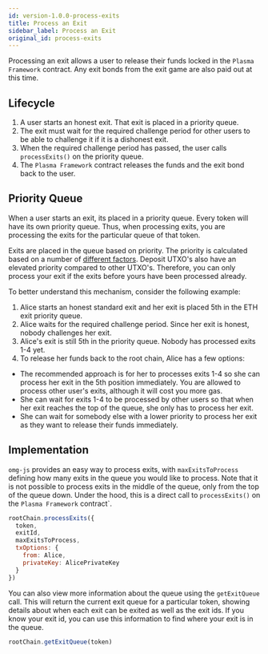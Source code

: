 ```yaml
---
id: version-1.0.0-process-exits
title: Process an Exit
sidebar_label: Process an Exit
original_id: process-exits
---
```


Processing an exit allows a user to release their funds locked in the `Plasma Framework` contract. Any exit bonds from the exit game are also paid out at this time.

## Lifecycle
1. A user starts an honest exit. That exit is placed in a priority queue.
2. The exit must wait for the required challenge period for other users to be able to challenge it if it is a dishonest exit.
3. When the required challenge period has passed, the user calls `processExits()` on the priority queue.
4. The `Plasma Framework` contract releases the funds and the exit bond back to the user.

## Priority Queue
When a user starts an exit, its placed in a priority queue. Every token will have its own priority queue. Thus, when processing exits, you are processing the exits for the particular queue of that token.

Exits are placed in the queue based on priority. The priority is calculated based on a number of [different factors](https://github.com/omisego/plasma-contracts/blob/master/plasma_framework/contracts/src/framework/utils/ExitPriority.sol). Deposit UTXO's also have an elevated priority compared to other UTXO's. Therefore, you can only process your exit if the exits before yours have been processed already.

To better understand this mechanism, consider the following example:
1. Alice starts an honest standard exit and her exit is placed 5th in the ETH exit priority queue.
2. Alice waits for the required challenge period. Since her exit is honest, nobody challenges her exit.
3. Alice's exit is still 5th in the priority queue. Nobody has processed exits 1-4 yet.
4. To release her funds back to the root chain, Alice has a few options:
  - The recommended approach is for her to processes exits 1-4 so she can process her exit in the 5th position immediately. You are allowed to process other user's exits, although it will cost you more gas.
  - She can wait for exits 1-4 to be processed by other users so that when her exit reaches the top of the queue, she only has to process her exit.
  -  She can wait for somebody else with a lower priority to process her exit as they want to release their funds immediately.

## Implementation
`omg-js` provides an easy way to process exits, with `maxExitsToProcess` defining how many exits in the queue you would like to process. Note that it is not possible to process exits in the middle of the queue, only from the top of the queue down. Under the hood, this is a direct call to `processExits()` on the `Plasma Framework` contract`.

```js
rootChain.processExits({
  token,
  exitId,
  maxExitsToProcess,
  txOptions: {
    from: Alice,
    privateKey: AlicePrivateKey
  }
})
```

You can also view more information about the queue using the `getExitQueue` call. This will return the current exit queue for a particular token, showing details about when each exit can be exited as well as the exit ids. If you know your exit id, you can use this information to find where your exit is in the queue.

```js
rootChain.getExitQueue(token)
```